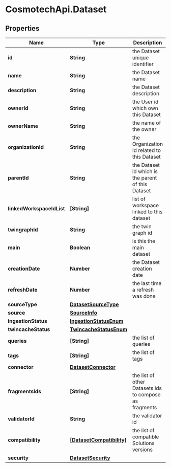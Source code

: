 # CosmotechApi.Dataset

## Properties

Name | Type | Description | Notes
------------ | ------------- | ------------- | -------------
**id** | **String** | the Dataset unique identifier | [optional] [readonly] 
**name** | **String** | the Dataset name | [optional] 
**description** | **String** | the Dataset description | [optional] 
**ownerId** | **String** | the User id which own this Dataset | [optional] [readonly] 
**ownerName** | **String** | the name of the owner | [optional] [readonly] 
**organizationId** | **String** | the Organization Id related to this Dataset | [optional] [readonly] 
**parentId** | **String** | the Dataset id which is the parent of this Dataset | [optional] 
**linkedWorkspaceIdList** | **[String]** | list of workspace linked to this dataset | [optional] 
**twingraphId** | **String** | the twin graph id | [optional] 
**main** | **Boolean** | is this the main dataset | [optional] 
**creationDate** | **Number** | the Dataset creation date | [optional] [readonly] 
**refreshDate** | **Number** | the last time a refresh was done | [optional] [readonly] 
**sourceType** | [**DatasetSourceType**](DatasetSourceType.md) |  | [optional] 
**source** | [**SourceInfo**](SourceInfo.md) |  | [optional] 
**ingestionStatus** | [**IngestionStatusEnum**](IngestionStatusEnum.md) |  | [optional] 
**twincacheStatus** | [**TwincacheStatusEnum**](TwincacheStatusEnum.md) |  | [optional] 
**queries** | **[String]** | the list of queries | [optional] 
**tags** | **[String]** | the list of tags | [optional] 
**connector** | [**DatasetConnector**](DatasetConnector.md) |  | [optional] 
**fragmentsIds** | **[String]** | the list of other Datasets ids to compose as fragments | [optional] 
**validatorId** | **String** | the validator id | [optional] 
**compatibility** | [**[DatasetCompatibility]**](DatasetCompatibility.md) | the list of compatible Solutions versions | [optional] 
**security** | [**DatasetSecurity**](DatasetSecurity.md) |  | [optional] 



